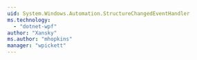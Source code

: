 ```yaml
---
uid: System.Windows.Automation.StructureChangedEventHandler
ms.technology: 
  - "dotnet-wpf"
author: "Xansky"
ms.author: "mhopkins"
manager: "wpickett"
---
```

